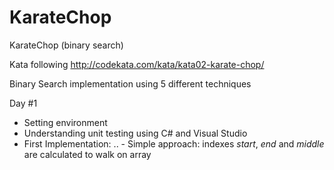 # KarateChop
KarateChop (binary search)

Kata following http://codekata.com/kata/kata02-karate-chop/

Binary Search implementation using 5 different techniques

Day #1
- Setting environment
- Understanding unit testing using C# and Visual Studio
- First Implementation:
.. - Simple approach: indexes *start*, *end* and *middle* are calculated to walk on array
